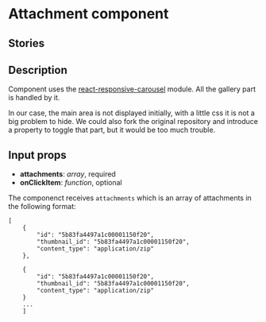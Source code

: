 # Attachment component

## Stories

## Description

Component uses the [react-responsive-carousel](https://www.npmjs.com/package/react-responsive-carousel) module. All the gallery part is handled by it.

In our case, the main area is not displayed initially, with a little css it is not a big problem to hide. We could also fork the original repository and introduce a property to toggle that part, but it would be too much trouble.

## Input props

- **attachments**: _array_, required
- **onClickItem**: _function_, optional

The componenct receives `attachments` which is an array of attachments in the following
format:

```
[
    {
        "id": "5b83fa4497a1c00001150f20",
        "thumbnail_id": "5b83fa4497a1c00001150f20",
        "content_type": "application/zip"
    },

    {
        "id": "5b83fa4497a1c00001150f20",
        "thumbnail_id": "5b83fa4497a1c00001150f20",
        "content_type": "application/zip"
    }
    ...
    ]
```
